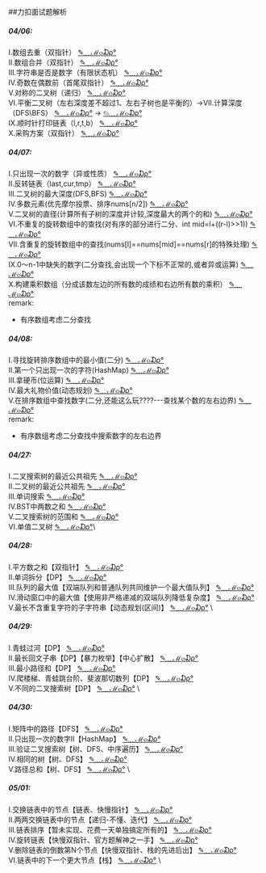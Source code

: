 ##力扣面试题解析
##### 04/06:
Ⅰ.数组去重（双指针）  [✎﹏ℳ๓₯°](/src/main/java/leetcode/clockIn/Main1.java) \
Ⅱ.数组合并（双指针）  [✎﹏ℳ๓₯°](/src/main/java/leetcode/clockIn/Main2.java) \
Ⅲ.字符串是否是数字（有限状态机）   [✎﹏ℳ๓₯°](/src/main/java/leetcode/sword/Main20.java) \
Ⅳ.奇数在偶数前（首尾双指针）     [✎﹏ℳ๓₯°](/src/main/java/leetcode/sword/Main21.java) \
Ⅴ.对称的二叉树（递归）     [✎﹏ℳ๓₯°](/src/main/java/leetcode/sword/Main28.java) \
Ⅵ.平衡二叉树（左右深度差不超过1、左右子树也是平衡的）->Ⅶ.计算深度（DFS\BFS）     [✎﹏ℳ๓₯°](/src/main/java/leetcode/sword/Main55_2.java) -> [✎﹏ℳ๓₯°](/src/main/java/leetcode/sword/Main55_1.java) \
Ⅸ.顺时针打印链表（l,r,t,b）    [✎﹏ℳ๓₯°](/src/main/java/leetcode/sword/Main29.java) \
Ⅹ.采购方案（双指针）     [✎﹏ℳ๓₯°](/src/main/java/leetcode/person/Main0.java) 
##### 04/07:
Ⅰ.只出现一次的数字（异或性质）  [✎﹏ℳ๓₯°](/src/main/java/leetcode/hot/Main136.java) \
Ⅱ.反转链表（last,cur,tmp）  [✎﹏ℳ๓₯°](/src/main/java/leetcode/hot/Main206.java) \
Ⅲ.二叉树的最大深度(DFS,BFS)  [✎﹏ℳ๓₯°](/src/main/java/leetcode/hot/Main104.java) \
Ⅳ.多数元素(优先摩尔投票、排序nums[n/2])  [✎﹏ℳ๓₯°](/src/main/java/leetcode/hot/Main169.java) \
Ⅴ.二叉树的直径(计算所有子树的深度并计较,深度最大的两个的和)  [✎﹏ℳ๓₯°](/src/main/java/leetcode/hot/Main543.java) \
Ⅵ.不重复的旋转数组中的查找(对有序的部分进行二分、int mid=l+((r-l)>>1))  [✎﹏ℳ๓₯°](/src/main/java/leetcode/clockIn/Main4.java)\
Ⅶ.含重复的旋转数组中的查找(nums[l]==nums[mid]==nums[r]的特殊处理)  [✎﹏ℳ๓₯°](/src/main/java/leetcode/clockIn/Main3.java) \
Ⅸ.0～n-1中缺失的数字(二分查找,会出现一个下标不正常的,或者异或运算)  [✎﹏ℳ๓₯°](/src/main/java/leetcode/sword/Main53.java) \
Ⅹ.构建乘积数组（分成该数左边的所有数的成绩和右边所有数的乘积） [✎﹏ℳ๓₯°](/src/main/java/leetcode/sword/Main66.java) \
remark:
- 有序数组考虑二分查找
##### 04/08:
Ⅰ.寻找旋转排序数组中的最小值(二分)  [✎﹏ℳ๓₯°](/src/main/java/leetcode/clockIn/Main4.java) \
Ⅱ.第一个只出现一次的字符(HashMap)  [✎﹏ℳ๓₯°](/src/main/java/leetcode/sword/Main50.java) \
Ⅲ.拿硬币(位运算)  [✎﹏ℳ๓₯°](/src/main/java/leetcode/lcp/Main6.java) \
Ⅳ.最大礼物价值(动态规划)  [✎﹏ℳ๓₯°](/src/main/java/leetcode/sword/Main47.java) \
Ⅴ.在排序数组中查找数字(二分,还能这么玩????---查找某个数的左右边界)  [✎﹏ℳ๓₯°](/src/main/java/leetcode/sword/Main53_1.java) \
remark:
- 有序数组考虑二分查找中搜索数字的左右边界
##### 04/27:
Ⅰ.二叉搜索树的最近公共祖先 [✎﹏ℳ๓₯°](/src/main/java/leetcode/sword/Main68_1.java) \
Ⅱ.二叉树的最近公共祖先  [✎﹏ℳ๓₯°](/src/main/java/leetcode/sword/Main68_2.java) \
Ⅲ.单词搜索  [✎﹏ℳ๓₯°](/src/main/java/leetcode/array/Main79.java) \
Ⅳ.BST中两数之和  [✎﹏ℳ๓₯°](/src/main/java/leetcode/tree/Main653.java) \
Ⅴ.二叉搜索树的范围和  [✎﹏ℳ๓₯°](/src/main/java/leetcode/tree/Main938.java) \
Ⅵ.单值二叉树  [✎﹏ℳ๓₯°](/src/main/java/leetcode/tree/Main965.java)\
##### 04/28:
Ⅰ.平方数之和【双指针】 [✎﹏ℳ๓₯°](/src/main/java/leetcode/Main633.java) \
Ⅱ.单词拆分【DP】  [✎﹏ℳ๓₯°](/src/main/java/leetcode/dp/Main139.java) \
Ⅲ.队列的最大值【双端队列和普通队列共同维护一个最大值队列】  [✎﹏ℳ๓₯°](/src/main/java/leetcode/sword/Main59_2.java) \
Ⅳ.滑动窗口中的最大值【使用非严格递减的双端队列降低复杂度】  [✎﹏ℳ๓₯°](/src/main/java/leetcode/sword/Main59_1.java) \
Ⅴ.最长不含重复字符的子字符串【动态规划(区间)】  [✎﹏ℳ๓₯°](/src/main/java/leetcode/sword/Main48.java) \
##### 04/29:
Ⅰ.青蛙过河【DP】 [✎﹏ℳ๓₯°](/src/main/java/leetcode/dp/Main403.java) \
Ⅱ.最长回文子串【DP】【暴力枚举】【中心扩散】  [✎﹏ℳ๓₯°](/src/main/java/leetcode/dp/Main5.java) \
Ⅲ.最小路径和【DP】  [✎﹏ℳ๓₯°](/src/main/java/leetcode/dp/Main64.java) \
Ⅳ.爬楼梯、青蛙跳台阶、斐波那切数列【DP】  [✎﹏ℳ๓₯°](/src/main/java/leetcode/dp/Main70.java) \
Ⅴ.不同的二叉搜索树【DP】  [✎﹏ℳ๓₯°](/src/main/java/leetcode/dp/Main96.java) \
##### 04/30:
Ⅰ.矩阵中的路径【DFS】 [✎﹏ℳ๓₯°](/src/main/java/leetcode/sword/Main12.java) \
Ⅱ.只出现一次的数字II【HashMap】  [✎﹏ℳ๓₯°](/src/main/java/leetcode/array/Main137.java) \
Ⅲ.验证二叉搜索树【树、DFS、中序遍历】  [✎﹏ℳ๓₯°](/src/main/java/leetcode/tree/Main98.java) \
Ⅳ.相同的树【树、DFS】  [✎﹏ℳ๓₯°](/src/main/java/leetcode/tree/Main100.java) \
Ⅴ.路径总和【树、DFS】  [✎﹏ℳ๓₯°](/src/main/java/leetcode/tree/Main112.java) \
##### 05/01:
Ⅰ.交换链表中的节点【链表、快慢指针】 [✎﹏ℳ๓₯°](/src/main/java/leetcode/linked/Main1721.java) \
Ⅱ.两两交换链表中的节点【递归-不懂、迭代】  [✎﹏ℳ๓₯°](/src/main/java/leetcode/linked/Main24.java) \
Ⅲ.链表排序【暂未实现、花费一天单独搞定所有的】  [✎﹏ℳ๓₯°](/src/main/java/leetcode/linked/Main148.java) \
Ⅳ.旋转链表【快慢双指针、官方题解神之一手】  [✎﹏ℳ๓₯°](/src/main/java/leetcode/linked/Main61.java) \
Ⅴ.删除链表的倒数第N个节点【快慢双指针、栈的先进后出】  [✎﹏ℳ๓₯°](/src/main/java/leetcode/linked/Main19.java) \
Ⅵ.链表中的下一个更大节点【栈】  [✎﹏ℳ๓₯°](/src/main/java/leetcode/linked/Main1019.java) \
